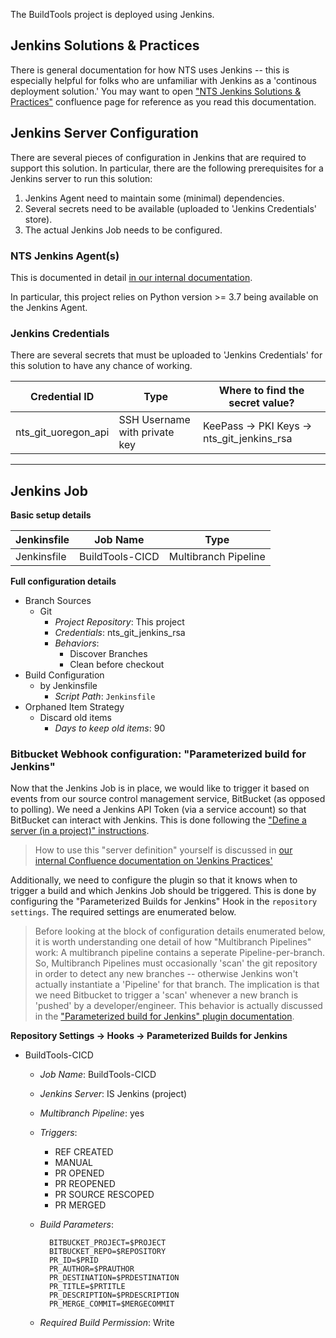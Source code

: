 The BuildTools project is deployed using Jenkins.

## Jenkins Solutions & Practices


There is general documentation for how NTS uses Jenkins -- this is especially helpful for folks who are unfamiliar with Jenkins as a 'continous deployment solution.'
You may want to open ["NTS Jenkins Solutions & Practices"](https://confluence.uoregon.edu/x/awxHGQ) confluence page for reference as you read this documentation.

## Jenkins Server Configuration

There are several pieces of configuration in Jenkins that are required to support this solution. In particular, there are the following prerequisites for a Jenkins server to run this solution:

1. Jenkins Agent need to maintain some (minimal) dependencies.
2. Several secrets need to be available (uploaded to 'Jenkins Credentials' store).
3. The actual Jenkins Job needs to be configured.

### NTS Jenkins Agent(s)

This is documented in detail [in our internal documentation](https://confluence.uoregon.edu/display/NTS/NTS+Jenkins).

In particular, this project relies on Python version >= 3.7 being available on the Jenkins Agent.

### Jenkins Credentials


There are several secrets that must be uploaded to 'Jenkins Credentials' for this solution to have any chance of working.

|           Credential ID           | Type                          | Where to find the secret value?|
|-----------------------------------|-------------------------------|--------------------------------|
| nts_git_uoregon_api               | SSH Username with private key | KeePass -> PKI Keys -> nts_git_jenkins_rsa |
-------


## Jenkins Job


**Basic setup details**

| Jenkinsfile | Job Name        | Type                 | 
|-------------|-----------------|----------------------|
| Jenkinsfile | BuildTools-CICD | Multibranch Pipeline |

**Full configuration details**

* Branch Sources
    * Git
        * *Project Repository*: This project 
        * *Credentials*: nts_git_jenkins_rsa
        * *Behaviors*: 
            - Discover Branches
            - Clean before checkout
* Build Configuration
    * by Jenkinsfile
        *  *Script Path*: `Jenkinsfile`
* Orphaned Item Strategy
    * Discard old items
        * *Days to keep old items*: 90
    
### Bitbucket Webhook configuration: "Parameterized build for Jenkins"

Now that the Jenkins Job is in place, we would like to trigger it based on events from our source control management service, BitBucket (as opposed to polling). 
We need a Jenkins API Token (via a service account) so that BitBucket can interact with Jenkins. 
This is done following the ["Define a server (in a project)" instructions](https://github.com/ParameterizedBuilds/parameterized-builds#define-a-server).

> How to use this "server definition" yourself is discussed in [our internal Confluence documentation on 'Jenkins Practices'](https://confluence.uoregon.edu/pages/viewpage.action?pageId=424086635#NTSJenkinsSolutions&Practices-FromBitbuckettoJenkins)

Additionally, we need to configure the plugin so that it knows when to trigger a build and which Jenkins Job should be triggered.
This is done by configuring the "Parameterized Builds for Jenkins" Hook in the `repository settings`.
The required settings are enumerated below.

> Before looking at the block of configuration details enumerated below, it is worth understanding one detail of how "Multibranch Pipelines" work: A multibranch pipeline contains a seperate Pipeline-per-branch. 
> So, Multibranch Pipelines must occasionally 'scan' the git repository in order to detect any new branches -- otherwise Jenkins won't actually instantiate a 'Pipeline' for that branch.
> The implication is that we need Bitbucket to trigger a 'scan' whenever a new branch is 'pushed' by a developer/engineer.
> This behavior is actually discussed in the ["Parameterized build for Jenkins" plugin documentation](https://github.com/ParameterizedBuilds/parameterized-builds#multibranch-pipeline-setup).

**Repository Settings -> Hooks -> Parameterized Builds for Jenkins**
* BuildTools-CICD
    * *Job Name*: BuildTools-CICD
    * *Jenkins Server*: IS Jenkins (project)
    * *Multibranch Pipeline*: yes
    * *Triggers*: 
        * REF CREATED
        * MANUAL
        * PR OPENED
        * PR REOPENED
        * PR SOURCE RESCOPED
        * PR MERGED
    * *Build Parameters*: 
      
            BITBUCKET_PROJECT=$PROJECT
            BITBUCKET_REPO=$REPOSITORY
            PR_ID=$PRID
            PR_AUTHOR=$PRAUTHOR
            PR_DESTINATION=$PRDESTINATION
            PR_TITLE=$PRTITLE
            PR_DESCRIPTION=$PRDESCRIPTION
            PR_MERGE_COMMIT=$MERGECOMMIT
      
    * *Required Build Permission*: Write
